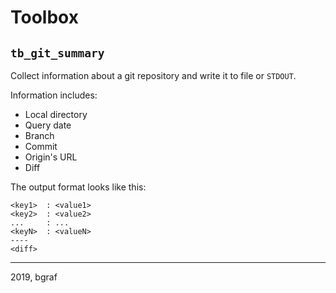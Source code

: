 Toolbox
=======================

## `tb_git_summary`

Collect information about a git repository and write it to file or `STDOUT`.

Information includes:
- Local directory
- Query date
- Branch
- Commit
- Origin's URL
- Diff

The output format looks like this:
~~~~
<key1>  : <value1>
<key2>  : <value2>
...     : ...
<keyN>  : <valueN>
----
<diff>
~~~~


------

2019, bgraf
